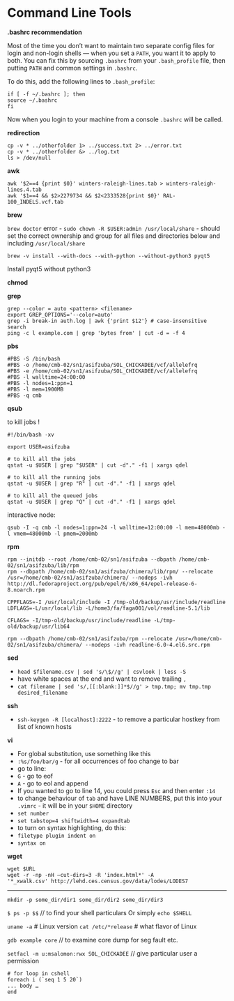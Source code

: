 # Command Line Tools #

**.bashrc recommendation**

Most of the time you don’t want to maintain two separate config files for login and non-login shells — when you set a `PATH`, you want it to apply to both. You can fix this by sourcing `.bashrc` from your `.bash_profile` file, then putting `PATH` and common settings in `.bashrc`. 
 
To do this, add the following lines to `.bash_profile`: 
``` 
if [ -f ~/.bashrc ]; then  
source ~/.bashrc  
fi
```

Now when you login to your machine from a console `.bashrc` will be called.

**redirection**

```
cp -v * ../otherfolder 1> ../success.txt 2> ../error.txt
cp -v * ../otherfolder &> ../log.txt
ls > /dev/null
```

**awk**

```
awk '$2==4 {print $0}' winters-raleigh-lines.tab > winters-raleigh-lines.4.tab  
awk '$1==4 && $2>2279734 && $2<2333528{print $0}' RAL-100_INDELS.vcf.tab
```

**brew**

`brew doctor` error - `sudo chown -R $USER:admin /usr/local/share` - should set the correct ownership and group for all files and directories below and including `/usr/local/share`

`brew -v install --with-docs --with-python --without-python3 pyqt5`

Install pyqt5 without python3

**chmod**  

**grep**  

```
grep --color = auto <pattern> <filename>
export GREP_OPTIONS='--color=auto'
grep -i break-in auth.log | awk {'print $12'} # case-insensitive search
ping -c l example.com | grep 'bytes from' | cut -d = -f 4
```

**pbs**
```
#PBS -S /bin/bash 
#PBS -o /home/cmb-02/sn1/asifzuba/SOL_CHICKADEE/vcf/allelefrq  
#PBS -e /home/cmb-02/sn1/asifzuba/SOL_CHICKADEE/vcf/allelefrq 
#PBS -l walltime=24:00:00 
#PBS -l nodes=1:ppn=1 
#PBS -l mem=1900MB 
#PBS -q cmb
```

**qsub**

to kill jobs !

```
#!/bin/bash -xv 

export USER=asifzuba 

# to kill all the jobs 
qstat -u $USER | grep "$USER" | cut -d"." -f1 | xargs qdel 

# to kill all the running jobs 
qstat -u $USER | grep "R" | cut -d"." -f1 | xargs qdel 

# to kill all the queued jobs 
qstat -u $USER | grep "Q" | cut -d"." -f1 | xargs qdel 
```

interactive node:

`qsub -I -q cmb -l nodes=1:ppn=24 -l walltime=12:00:00 -l mem=48000mb -l vmem=48000mb -l pmem=2000mb`

**rpm**

```
rpm --initdb --root /home/cmb-02/sn1/asifzuba --dbpath /home/cmb-02/sn1/asifzuba/lib/rpm 
rpm --dbpath /home/cmb-02/sn1/asifzuba/chimera/lib/rpm/ --relocate /usr=/home/cmb-02/sn1/asifzuba/chimera/ --nodeps -ivh http://dl.fedoraproject.org/pub/epel/6/x86_64/epel-release-6-8.noarch.rpm  
  
CPPFLAGS=-I /usr/local/include -I /tmp-old/backup/usr/include/readline 
LDFLAGS=-L/usr/local/lib -L/home3/fa/faga001/vol/readline-5.1/lib 
  
CFLAGS= -I/tmp-old/backup/usr/include/readline -L/tmp-old/backup/usr/lib64 
  
rpm --dbpath /home/cmb-02/sn1/asifzuba/rpm --relocate /usr=/home/cmb-02/sn1/asifzuba/chimera/ --nodeps -ivh readline-6.0-4.el6.src.rpm
```

**sed**
* `head $filename.csv | sed 's/\$//g' | csvlook | less -S` 
* have white spaces at the end and want to remove trailing `,` 
 * `cat filename | sed 's/,[[:blank:]]*$//g' > tmp.tmp; mv tmp.tmp desired_filename`

**ssh**

* `ssh-keygen -R [localhost]:2222` - to remove a particular hostkey from list of known hosts 

**vi**
* For global substitution, use something like this   
 * `:%s/foo/bar/g`  - for all occurrences of foo change to bar 
* go to line: 
 * `G` - go to eof 
 * `A` - go to eol and append 
* If you wanted to go to line 14, you could press `Esc` and then enter `:14` 
* to change behaviour of `tab` and have LINE NUMBERS, put this into your `.vimrc` - it will be in your `$HOME` directory 
 * `set number` 
 * `set tabstop=4 shiftwidth=4 expandtab` 
* to turn on syntax highlighting, do this: 
 * `filetype plugin indent on` 
 * `syntax on`

**wget**

```
wget $URL
wget -r -np -nH –cut-dirs=3 -R 'index.html*' -A '*_xwalk.csv' http://lehd.ces.census.gov/data/lodes/LODES7
```




---

`mkdir -p some_dir/dir1 some_dir/dir2 some_dir/dir3`

`$ ps -p $$` // to find your shell particulars 
Or simply `echo $SHELL` 

`uname -a` # Linux version 
`cat /etc/*release` # what flavor of Linux

`gdb example core` // to examine core dump for seg fault etc.  

`setfacl -m u:msalomon:rwx SOL_CHICKADEE` // give particular user a permission

```
# for loop in cshell 
foreach i (`seq 1 5 20`) 
... body … 
end
```

